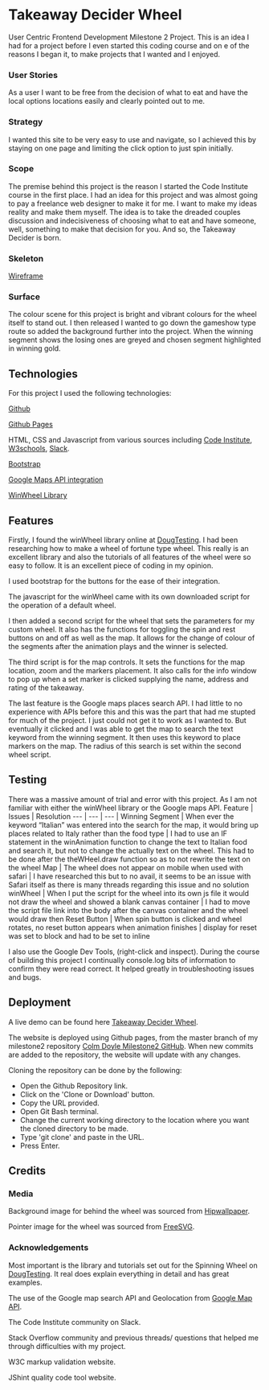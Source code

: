 # Takeaway Decider Wheel
User Centric Frontend Development Milestone 2 Project.
This is an idea I had for a project before I even started this coding course and on e of the reasons I began it, to make projects that I wanted and I enjoyed.
### User Stories
As a user I want to be free from the decision of what to eat and have the local options locations easily and clearly pointed out to me.
### Strategy
I wanted this site to be very easy to use and navigate, so I achieved this by staying on one page and limiting the click option to just spin initially.
### Scope
The premise behind this project is the reason I started the Code Institute course in the first place. I had an idea for this project and was almost going to pay a freelance web designer to make it for me. I want to make my ideas reality and make them myself. The idea is to take the dreaded couples discussion and indecisiveness of choosing what to eat and have someone, well, something to make that decision for you. And so, the Takeaway Decider is born.
### Skeleton
[Wireframe](assets/images/wireframe.pdf)
### Surface
The colour scene for this project is bright and vibrant colours for the wheel itself to stand out. I then released I wanted to go down the gameshow type route so added the background further into the project. When the winning segment shows the losing ones are greyed and chosen segment highlighted in winning gold.
## Technologies
For this project I used the following technologies:

[Github](https://github.com/)

[Github Pages](https://pages.github.com/)

HTML, CSS and Javascript from various sources including [Code Institute](https://codeinstitute.net/), [W3schools](https://www.w3schools.com/html/), [Slack](https://slack.com/intl/en-ie/).

[Bootstrap](https://getbootstrap.com/)

[Google Maps API integration](https://developers.google.com/maps/documentation/javascript/tutorial)

[WinWheel Library]((http://dougtesting.net/home))

## Features
Firstly, I found the winWheel library online at [DougTesting](http://dougtesting.net/home). I had been researching how to make a wheel of fortune type wheel. This really is an excellent library and also the tutorials of all features of the wheel were so easy to follow. It is an excellent piece of coding in my opinion.

I used bootstrap for the buttons for the ease of their integration.

The javascript for the winWheel came with its own downloaded script for the operation of a default wheel.

I then added a second script for the wheel that sets the parameters for my custom wheel. It also has the functions for toggling the spin and rest buttons on and off as well as the map. It allows for the change of colour of the segments after the animation plays and the winner is selected.

The third script is for the map controls. It sets the functions for the map location, zoom and the markers placement. It also calls for the info window to pop up when a set marker is clicked supplying the name, address and rating of the takeaway.

The last feature is the Google maps places search API. I had little to no experience with APIs before this and this was the part that had me stupted for much of the project. I just could not get it to work as I wanted to. But eventually it clicked and I was able to get the map to search the text keyword from the winning segment. It then uses this keyword to place markers on the map. The radius of this search is set within the second wheel script.
## Testing
There was a massive amount of trial and error with this project. As I am not familiar with either the winWheel library or the Google maps API. 
Feature | Issues | Resolution
 --- | --- | --- |
Winning Segment | When ever the keyword “Italian” was entered into the search for the map, it would bring up places related to Italy rather than the food type | I had to use an IF statement in the winAnimation function to change the text to Italian food and search it, but not to change the actually text on the wheel. This had to be done after the theWHeel.draw function so as to not rewrite the text on the wheel
Map | The wheel does not appear on mobile when used with safari | I have researched this but to no avail, it seems to be an issue with Safari itself as there is many threads regarding this issue and no solution
winWheel | When I put the script for the wheel into its own js file it would not draw the wheel and showed a blank canvas container | I had to move the script file link  into the body after the canvas container and the wheel would draw then
Reset Button | When spin button is clicked and wheel rotates, no reset button appears when animation finishes | display for reset was set to block and had to be set to inline

I also use the Google Dev Tools, (right-click and inspect). During the course of building this project I continually console.log bits of information to confirm they were read correct. It helped greatly in troubleshooting issues and bugs.
## Deployment
A live demo can be found here [Takeaway Decider Wheel](https://collyd21.github.io/milestone2/).

The website is deployed using Github pages, from the master branch of my milestone2 repository [Colm Doyle Milestone2 GitHub](https://github.com/collyd21/milestone2). When new commits are added to the repository, the website will update with any changes.

Cloning the repository can be done by the following:
*	Open the Github Repository link.
*	Click on the 'Clone or Download' button.
*	Copy the URL provided.
*	Open Git Bash terminal.
*	Change the current working directory to the location where you want the cloned directory to be made.
*	Type 'git clone' and paste in the URL.
*	Press Enter.

## Credits
### Media
Background image for behind the wheel was sourced from [Hipwallpaper](https://hipwallpaper.com/).

Pointer image for the wheel was sourced from [FreeSVG](https://freesvg.org/).
### Acknowledgements
Most important is the library and tutorials set out for the Spinning Wheel on [DougTesting](http://dougtesting.net/home). It real does explain everything in detail and has great examples.

The use of the Google map search API and Geolocation from [Google Map API](https://developers.google.com/maps/documentation/javascript/tutorial).

The Code Institute community on Slack.

Stack Overflow community and previous threads/ questions that helped me through difficulties with my project.

W3C markup validation website.

JShint quality code tool website.
